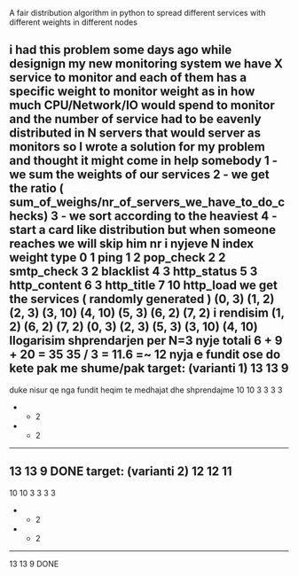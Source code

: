 
A fair distribution algorithm in python to spread different services with different weights in different nodes  

i had this problem some days ago while designign my new monitoring system
we have X service to monitor and each of them has a specific weight to monitor
weight as in how much CPU/Network/IO would spend to monitor
and the number of service had to be eavenly distributed in N servers that would
server as monitors
so I wrote a solution for my problem and thought it might come in help somebody
1 - we sum the weights of our services
2 - we get the ratio ( sum_of_weighs/nr_of_servers_we_have_to_do_checks)
3 - we sort according to the heaviest
4 - start a card like distribution but when someone reaches we will skip him
nr i nyjeve N
index weight type
0 1 ping
1 2 pop_check
2 2 smtp_check
3 2 blacklist
4 3 http_status
5 3 http_content
6 3 http_title
7 10 http_load
we get the services ( randomly generated )
(0, 3)
(1, 2)
(2, 3)
(3, 10)
(4, 10)
(5, 3)
(6, 2)
(7, 2)
i rendisim
(1, 2)
(6, 2)
(7, 2)
(0, 3)
(2, 3)
(5, 3)
(3, 10)
(4, 10)
llogarisim shprendarjen per N=3 nyje
totali 6 + 9 + 20 = 35
35 / 3 = 11.6 =~ 12
nyja e fundit ose do kete pak me shume/pak
target: (varianti 1)
13 13 9
--------------------------------
duke nisur qe nga fundit heqim te medhajat
dhe shprendajme
10 10 3
3 3 3
- - 2
- - 2
--------------------------------
13 13 9
DONE
target: (varianti 2)
12 12 11
--------------------------------
10 10 3
3 3 3
- - 2
- - 2
--------------------------------
13 13 9
DONE
